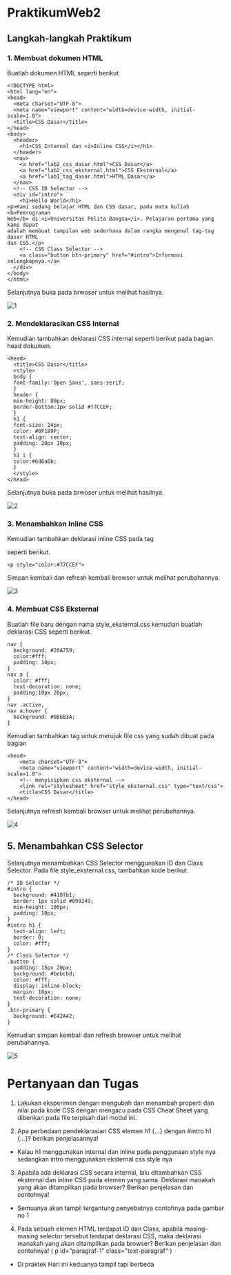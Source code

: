 # PraktikumWeb2
## Langkah-langkah Praktikum
### 1. Membuat dokumen HTML
Buatlah dokumen HTML seperti berikut
```
<!DOCTYPE html>
<html lang="en">
<head>
  <meta charset="UTF-8">
  <meta name="viewport" content="width=device-width, initial-scale=1.0">
  <title>CSS Dasar</title>
</head>
<body>
  <header>
    <h1>CSS Internal dan <i>Inline CSS</i></h1>
  </header>
  <nav>
    <a href="lab2_css_dasar.html">CSS Dasar</a>
    <a href="lab2_css_eksternal.html">CSS Eksternal</a>
    <a href="lab1_tag_dasar.html">HTML Dasar</a>
  </nav>
  <!-- CSS ID Selector -->
  <div id="intro">
    <h1>Hello World</h1>
<p>Kami sedang belajar HTML dan CSS dasar, pada mata kuliah <b>Pemrograman
Web</b> di <i>Universitas Pelita Bangsa</i>. Pelajaran pertama yang kami dapat
adalah membuat tampilan web sederhana dalam rangka mengenal tag-tag dasar HTML
dan CSS.</p>
    <!-- CSS Class Selector -->
    <a class="button btn-primary" href="#intro">Informasi selengkapnya.</a>
  </div>
</body>
</html>
```

Selanjutnya buka pada brwoser untuk melihat hasilnya.

![1](https://github.com/Agussetiaa/PraktikumWeb2/assets/115542822/d161ac52-32be-4138-bf65-e0bdcb2c7a9b)


### 2. Mendeklarasikan CSS Internal
Kemudian tambahkan deklarasi CSS internal seperti berikut pada bagian head dokumen.
```
<head>
  <title>CSS Dasar</title>
  <style>
  body {
  font-family:'Open Sans', sans-serif;
  }
  header {
  min-height: 80px;
  border-bottom:1px solid #77CCEF;
  }
  h1 {
  font-size: 24px;
  color: #0F189F;
  text-align: center;
  padding: 20px 10px;
  }
  h1 i {
  color:#6d6a6b;
  }
  </style>
</head>
```

Selanjutnya buka pada brwoser untuk melihat hasilnya.

![2](https://github.com/Agussetiaa/PraktikumWeb2/assets/115542822/5f6ab736-b9fd-4d79-96c2-e51cbd6f6e85)


### 3. Menambahkan Inline CSS
Kemudian tambahkan deklarasi inline CSS pada tag <p> seperti berikut.
```
<p style="color:#77CCEF">
```

Simpan kembali dan refresh kembali browser untuk melihat perubahannya.

![3](https://github.com/Agussetiaa/PraktikumWeb2/assets/115542822/e1526961-0bdd-4753-a5d9-b1f40f09f880)


### 4. Membuat CSS Eksternal
Buatlah file baru dengan nama style_eksternal.css kemudian buatlah deklarasi CSS seperti berikut.
```
nav {
  background: #20A759;
  color:#fff;
  padding: 10px;
}
nav a {
  color: #fff;
  text-decoration: none;
  padding:10px 20px;
}
nav .active,
nav a:hover {
  background: #0B6B3A;
}
```

Kemudian tambahkan tag <link> untuk merujuk file css yang sudah dibuat pada bagian <head>
```
<head>
    <meta charset="UTF-8">
    <meta name="viewport" content="width=device-width, initial-scale=1.0">
    <!-- menyisipkan css eksternal -->
    <link rel="stylesheet" href="style_eksternal.css" type="text/css">
    <title>CSS Dasar</title>
</head>
```

Selanjutnya refresh kembali browser untuk melihat perubahannya.

![4](https://github.com/Agussetiaa/PraktikumWeb2/assets/115542822/ca679813-7575-45ef-9982-9c00db8809ac)


## 5. Menambahkan CSS Selector
Selanjutnya menambahkan CSS Selector menggunakan ID dan Class Selector. Pada file
style_eksternal.css, tambahkan kode berikut.
```
/* ID Selector */
#intro {
  background: #418fb1;
  border: 1px solid #099249;
  min-height: 100px;
  padding: 10px;
}
#intro h1 {
  text-align: left;
  border: 0;
  color: #fff;
}
/* Class Selector */
.button {
  padding: 15px 20px;
  background: #bebcbd;
  color: #fff;
  display: inline-block;
  margin: 10px;
  text-decoration: none;
}
.btn-primary {
  background: #E42A42;
}
```

Kemudian simpan kembali dan refresh browser untuk melihat perubahannya.

![5](https://github.com/Agussetiaa/PraktikumWeb2/assets/115542822/b0921aca-bc6a-416a-bc7d-26f8e68a1eed)


# Pertanyaan dan Tugas
1. Lakukan eksperimen dengan mengubah dan menambah properti dan nilai pada kode CSS dengan mengacu pada CSS Cheat Sheet yang diberikan pada file terpisah dari modul ini.


2. Apa perbedaan pendeklarasian CSS elemen h1 {...} dengan #intro h1 {...}? berikan penjelasannya!
- Kalau h1 menggunakan internal dan inline pada penggunaan style nya sedangkan intro menggunakan eksternal css style nya
3. Apabila ada deklarasi CSS secara internal, lalu ditambahkan CSS eksternal dan inline CSS pada elemen yang sama. Deklarasi manakah yang akan ditampilkan pada browser? Berikan penjelasan dan contohnya!
- Semuanya akan tampil tergantung penyebutnya contohnya pada gambar no 1
4. Pada sebuah elemen HTML terdapat ID dan Class, apabila masing-masing selector tersebut terdapat deklarasi CSS, maka deklarasi manakah yang akan ditampilkan pada browser? Berikan penjelasan dan contohnya! ( p id="paragraf-1" class="text-paragraf" )
- Di praktek Hari ini keduanya tampil tapi berbeda
